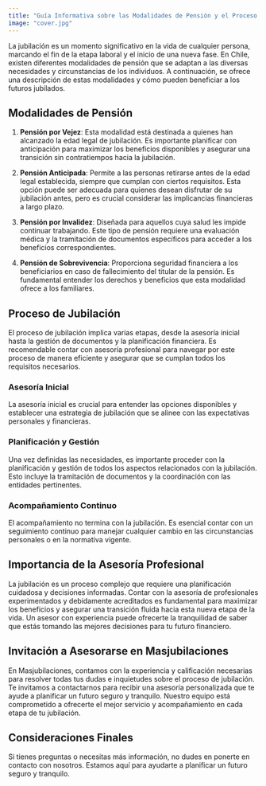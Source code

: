 ```yaml
---
title: "Guía Informativa sobre las Modalidades de Pensión y el Proceso de Jubilación en Chile"
image: "cover.jpg"
---
```


La jubilación es un momento significativo en la vida de cualquier persona, marcando el fin de la etapa laboral y el inicio de una nueva fase. En Chile, existen diferentes modalidades de pensión que se adaptan a las diversas necesidades y circunstancias de los individuos. A continuación, se ofrece una descripción de estas modalidades y cómo pueden beneficiar a los futuros jubilados.

## Modalidades de Pensión

1. **Pensión por Vejez**: Esta modalidad está destinada a quienes han alcanzado la edad legal de jubilación. Es importante planificar con anticipación para maximizar los beneficios disponibles y asegurar una transición sin contratiempos hacia la jubilación.

2. **Pensión Anticipada**: Permite a las personas retirarse antes de la edad legal establecida, siempre que cumplan con ciertos requisitos. Esta opción puede ser adecuada para quienes desean disfrutar de su jubilación antes, pero es crucial considerar las implicancias financieras a largo plazo.

3. **Pensión por Invalidez**: Diseñada para aquellos cuya salud les impide continuar trabajando. Este tipo de pensión requiere una evaluación médica y la tramitación de documentos específicos para acceder a los beneficios correspondientes.

4. **Pensión de Sobrevivencia**: Proporciona seguridad financiera a los beneficiarios en caso de fallecimiento del titular de la pensión. Es fundamental entender los derechos y beneficios que esta modalidad ofrece a los familiares.

## Proceso de Jubilación

El proceso de jubilación implica varias etapas, desde la asesoría inicial hasta la gestión de documentos y la planificación financiera. Es recomendable contar con asesoría profesional para navegar por este proceso de manera eficiente y asegurar que se cumplan todos los requisitos necesarios.

### Asesoría Inicial

La asesoría inicial es crucial para entender las opciones disponibles y establecer una estrategia de jubilación que se alinee con las expectativas personales y financieras.

### Planificación y Gestión

Una vez definidas las necesidades, es importante proceder con la planificación y gestión de todos los aspectos relacionados con la jubilación. Esto incluye la tramitación de documentos y la coordinación con las entidades pertinentes.

### Acompañamiento Continuo

El acompañamiento no termina con la jubilación. Es esencial contar con un seguimiento continuo para manejar cualquier cambio en las circunstancias personales o en la normativa vigente.

## Importancia de la Asesoría Profesional

La jubilación es un proceso complejo que requiere una planificación cuidadosa y decisiones informadas. Contar con la asesoría de profesionales experimentados y debidamente acreditados es fundamental para maximizar los beneficios y asegurar una transición fluida hacia esta nueva etapa de la vida. Un asesor con experiencia puede ofrecerte la tranquilidad de saber que estás tomando las mejores decisiones para tu futuro financiero.

## Invitación a Asesorarse en Masjubilaciones

En Masjubilaciones, contamos con la experiencia y calificación necesarias para resolver todas tus dudas e inquietudes sobre el proceso de jubilación. Te invitamos a contactarnos para recibir una asesoría personalizada que te ayude a planificar un futuro seguro y tranquilo. Nuestro equipo está comprometido a ofrecerte el mejor servicio y acompañamiento en cada etapa de tu jubilación.

## Consideraciones Finales

Si tienes preguntas o necesitas más información, no dudes en ponerte en contacto con nosotros. Estamos aquí para ayudarte a planificar un futuro seguro y tranquilo.